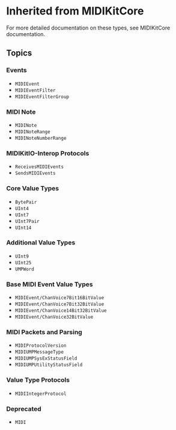 # Inherited from MIDIKitCore

For more detailed documentation on these types, see MIDIKitCore documentation.

## Topics

### Events

- ``MIDIEvent``
- ``MIDIEventFilter``
- ``MIDIEventFilterGroup``

### MIDI Note

- ``MIDINote``
- ``MIDINoteRange``
- ``MIDINoteNumberRange``

### MIDIKitIO-Interop Protocols

- ``ReceivesMIDIEvents``
- ``SendsMIDIEvents``

### Core Value Types

- ``BytePair``
- ``UInt4``
- ``UInt7``
- ``UInt7Pair``
- ``UInt14``

### Additional Value Types

- ``UInt9``
- ``UInt25``
- ``UMPWord``

### Base MIDI Event Value Types

- ``MIDIEvent/ChanVoice7Bit16BitValue``
- ``MIDIEvent/ChanVoice7Bit32BitValue``
- ``MIDIEvent/ChanVoice14Bit32BitValue``
- ``MIDIEvent/ChanVoice32BitValue``

### MIDI Packets and Parsing

- ``MIDIProtocolVersion``
- ``MIDIUMPMessageType``
- ``MIDIUMPSysExStatusField``
- ``MIDIUMPUtilityStatusField``

### Value Type Protocols

- ``MIDIIntegerProtocol``

### Deprecated

- ``MIDI``
